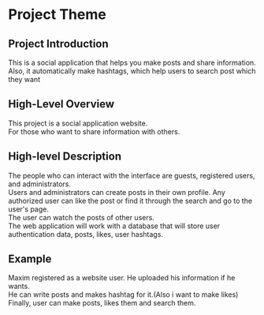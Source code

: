 # Project Theme

## Project Introduction
This is a social application that helps you make posts and share information.  
Also, it automatically make hashtags, which help users to search post which they want

## High-Level Overview
This project is a social application website.  
For those who want to share information with others.
## High-level Description
The people who can interact with the interface are guests, registered users, and administrators.  
Users and administrators can create posts in their own profile. Any authorized user can like the post or find it through the search and go to the user's page.  
The user can watch the posts of other users.  
The web application will work with a database that will store user authentication data, posts, likes, user hashtags.

## Example
Maxim registered as a website user. He uploaded his information if he wants.  
He can write posts and makes hashtag for it.(Also i want to make likes)
Finally, user can make posts, likes them and search them.
